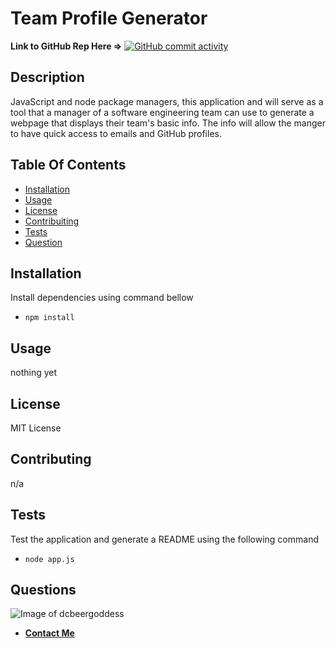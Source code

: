 # Team Profile Generator

**Link to GitHub Rep Here =>** [![GitHub commit activity](https://img.shields.io/github/commit-activity/m/dcbeergoddess/team_profile_generator)](https://github.com/dcbeergoddess/team_profile_generator)

## Description

JavaScript and node package managers, this application and will serve as a tool that a manager of a software engineering team can use to generate a webpage that displays their team's basic info. The info will allow the manger to have quick access to emails and GitHub profiles.

## Table Of Contents

* [Installation](#installation)
* [Usage](#usage)
* [License](#license)
* [Contribuiting](#contributing)
* [Tests](#tests)
* [Question](#questions)

## Installation

Install dependencies using command bellow
- `npm install`

## Usage

nothing yet

## License

MIT License

## Contributing

n/a

## Tests

Test the application and generate a README using the following command
- `node app.js`

## Questions

![Image of dcbeergoddess](https://avatars0.githubusercontent.com/u/59098488?v=4&s=200)
* [**Contact Me**](mailto:dcbeergoddess@gmail.com?subject=team_profile_generator)
